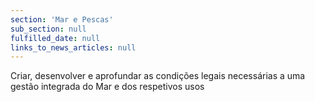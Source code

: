 ```yaml
---
section: 'Mar e Pescas'
sub_section: null
fulfilled_date: null
links_to_news_articles: null
---
```


Criar, desenvolver e aprofundar as condições legais necessárias a uma gestão integrada do Mar e dos respetivos usos